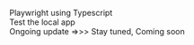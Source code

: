 Playwright using Typescript
<br>
Test the local app 
<br>
Ongoing update =>>> Stay tuned, Coming soon
